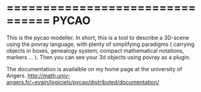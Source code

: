 ================================
 PYCAO
===============================

This is the pycao modeller.
In short, this is a tool to
describe a 3D-scene using
the povray language, with plenty
of simplifying paradigms
( carrying objects in boxes,
genealogy system, compact mathematical notations,
markers ... ).
Then you can see your 3d objects
using povray as a plugin. 


The documentation  is availalble
on my home page
at the university of Angers.
http://math.univ-angers.fr/~evain/logiciels/pycao/distributed/documentation/
